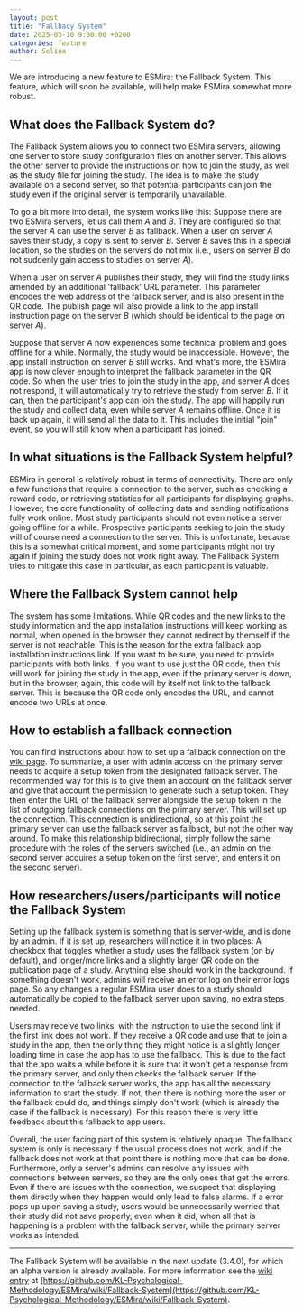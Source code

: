 ```yaml
---
layout: post
title: "Fallbacy System"
date: 2025-03-10 9:00:00 +0200
categories: feature
author: Selina
---
```


We are introducing a new feature to ESMira: the Fallback System. This feature, which will soon be available, will help make ESMira somewhat more robust.

## What does the Fallback System do?

The Fallback System allows you to connect two ESMira servers, allowing one server to store study configuration files on another server. This allows the other server to provide the instructions on how to join the study, as well as the study file for joining the study. The idea is to make the study available on a second server, so that potential participants can join the study even if the original server is temporarily unavailable.

To go a bit more into detail, the system works like this: Suppose there are two ESMira servers, let us call them _A_ and _B_. They are configured so that the server _A_ can use the server _B_ as fallback. When a user on server _A_ saves their study, a copy is sent to server _B_. Server _B_ saves this in a special location, so the studies on the servers do not mix (i.e., users on server _B_ do not suddenly gain access to studies on server _A_).

When a user on server _A_ publishes their study, they will find the study links amended by an additional 'fallback' URL parameter. This parameter encodes the web address of the fallback server, and is also present in the QR code. The publish page will also provide a link to the app install instruction page on the server _B_ (which should be identical to the page on server _A_).

Suppose that server _A_ now experiences some technical problem and goes offline for a while. Normally, the study would be inaccessible. However, the app install instruction on server _B_ still works. And what's more, the ESMira app is now clever enough to interpret the fallback parameter in the QR code. So when the user tries to join the study in the app, and server _A_ does not respond, it will automatically try to retrieve the study from server _B_. If it can, then the participant's app can join the study. The app will happily run the study and collect data, even while server _A_ remains offline. Once it is back up again, it will send all the data to it. This includes the initial "join" event, so you will still know when a participant has joined.

## In what situations is the Fallback System helpful?

ESMira in general is relatively robust in terms of connectivity. There are only a few functions that require a connection to the server, such as checking a reward code, or retrieving statistics for all participants for displaying graphs. However, the core functionality of collecting data and sending notifications fully work online. Most study participants should not even notice a server going offline for a while. Prospective participants seeking to join the study will of course need a connection to the server. This is unfortunate, because this is a somewhat critical moment, and some participants might not try again if joining the study does not work right away. The Fallback System tries to mitigate this case in particular, as each participant is valuable.

## Where the Fallback System cannot help

The system has some limitations. While QR codes and the new links to the study information and the app installation instructions will keep working as normal, when opened in the browser they cannot redirect by themself if the server is not reachable. This is the reason for the extra fallback app installation instructions link. If you want to be sure, you need to provide participants with both links. If you want to use just the QR code, then this will work for joining the study in the app, even if the primary server is down, but in the browser, again, this code will by itself not link to the fallback server. This is because the QR code only encodes the URL, and cannot encode two URLs at once.

## How to establish a fallback connection

You can find instructions about how to set up a fallback connection on the [wiki page](https://github.com/KL-Psychological-Methodology/ESMira/wiki/Fallback-System#setting-up-a-fallback-server). To summarize, a user with admin access on the primary server needs to acquire a setup token from the designated fallback server. The recommended way for this is to give them an account on the fallback server and give that account the permission to generate such a setup token. They then enter the URL of the fallback server alongside the setup token in the list of outgoing fallback connections on the primary server. This will set up the connection. This connection is unidirectional, so at this point the primary server can use the fallback server as fallback, but not the other way around. To make this relationship bidirectional, simply follow the same procedure with the roles of the servers switched (i.e., an admin on the second server acquires a setup token on the first server, and enters it on the second server).

## How researchers/users/participants will notice the Fallback System

Setting up the fallback system is something that is server-wide, and is done by an admin. If it is set up, researchers will notice it in two places: A checkbox that toggles whether a study uses the fallback system (on by default), and longer/more links and a slightly larger QR code on the publication page of a study. Anything else should work in the background. If something doesn't work, admins will receive an error log on their error logs page. So any changes a regular ESMira user does to a study should automatically be copied to the fallback server upon saving, no extra steps needed.

Users may receive two links, with the instruction to use the second link if the first link does not work. If they receive a QR code and use that to join a study in the app, then the only thing they might notice is a slightly longer loading time in case the app has to use the fallback. This is due to the fact that the app waits a while before it is sure that it won't get a response from the primary server, and only then checks the fallback server. If the connection to the fallback server works, the app has all the necessary information to start the study. If not, then there is nothing more the user or the fallback could do, and things simply don't work (which is already the case if the fallback is necessary). For this reason there is very little feedback about this fallback to app users.

Overall, the user facing part of this system is relatively opaque. The fallback system is only is necessary if the usual process does not work, and if the fallback does not work at that point there is nothing more that can be done. Furthermore, only a server's admins can resolve any issues with connections between servers, so they are the only ones that get the errors. Even if there are issues with the connection, we suspect that displaying them directly when they happen would only lead to false alarms. If a error pops up upon saving a study, users would be unnecessarily worried that their study did not save properly, even when it did, when all that is happening is a problem with the fallback server, while the primary server works as intended.

---

The Fallback System will be available in the next update (3.4.0), for which an alpha version is already available. For more information see the [wiki entry](https://github.com/KL-Psychological-Methodology/ESMira/wiki/Fallback-System) at [https://github.com/KL-Psychological-Methodology/ESMira/wiki/Fallback-System](https://github.com/KL-Psychological-Methodology/ESMira/wiki/Fallback-System).
